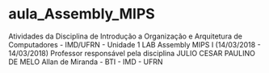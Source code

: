 # aula_Assembly_MIPS
Atividades da Disciplina de Introdução a Organização e Arquitetura de Computadores - IMD/UFRN - Unidade 1
LAB Assembly MIPS I (14/03/2018 - 14/03/2018) 
Professor responsável pela disciplina JULIO CESAR PAULINO DE MELO
Allan de Miranda - BTI - IMD - UFRN
